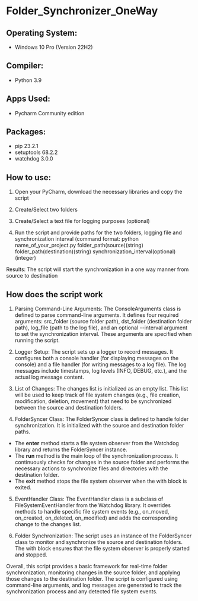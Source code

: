 # Folder_Synchronizer_OneWay

## Operating System:

- Windows 10 Pro (Version 22H2)

## Compiler:

- Python 3.9

## Apps Used:

- Pycharm Community edition

## Packages:

- pip 23.2.1
- setuptools 68.2.2
- watchdog 3.0.0

## How to use:

1. Open your PyCharm, download the necessary libraries and copy the script 

2. Create/Select two folders

3. Create/Select a text file for logging purposes (optional)

4. Run the script and provide paths for the two folders, logging file and synchronization interval (command format: python name_of_your_project.py folder_path(source)(string) folder_path(destination)(string) synchronization_interval(optional)(integer)

Results: The script will start the synchronization in a one way manner from source to destination

## How does the script work

1. Parsing Command-Line Arguments: The ConsoleArguments class is defined to parse command-line arguments. It defines four required arguments: src_folder (source folder path), dst_folder (destination folder path), log_file (path to the log file), and an optional --interval argument to set the synchronization interval. These arguments are specified when running the script.

2. Logger Setup: The script sets up a logger to record messages. It configures both a console handler (for displaying messages on the console) and a file handler (for writing messages to a log file). The log messages include timestamps, log levels (INFO, DEBUG, etc.), and the actual log message content.

3. List of Changes: The changes list is initialized as an empty list. This list will be used to keep track of file system changes (e.g., file creation, modification, deletion, movement) that need to be synchronized between the source and destination folders.

4. FolderSyncer Class: The FolderSyncer class is defined to handle folder synchronization. It is initialized with the source and destination folder paths.

- The __enter__ method starts a file system observer from the Watchdog library and returns the FolderSyncer instance.
- The __run__ method is the main loop of the synchronization process. It continuously checks for changes in the source folder and performs the necessary actions to synchronize files and directories with the destination folder.
- The __exit__ method stops the file system observer when the with block is exited.

5. EventHandler Class: The EventHandler class is a subclass of FileSystemEventHandler from the Watchdog library. It overrides methods to handle specific file system events (e.g., on_moved, on_created, on_deleted, on_modified) and adds the corresponding change to the changes list.

6. Folder Synchronization: The script uses an instance of the FolderSyncer class to monitor and synchronize the source and destination folders. The with block ensures that the file system observer is properly started and stopped.

Overall, this script provides a basic framework for real-time folder synchronization, monitoring changes in the source folder, and applying those changes to the destination folder. The script is configured using command-line arguments, and log messages are generated to track the synchronization process and any detected file system events.
	

		

